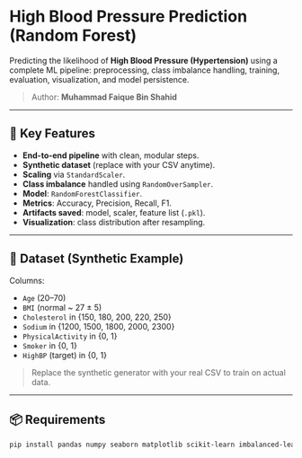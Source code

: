 # High Blood Pressure Prediction (Random Forest)

Predicting the likelihood of **High Blood Pressure (Hypertension)** using a complete ML pipeline: preprocessing, class imbalance handling, training, evaluation, visualization, and model persistence.

> Author: **Muhammad Faique Bin Shahid**

---

## 🚀 Key Features
- **End-to-end pipeline** with clean, modular steps.
- **Synthetic dataset** (replace with your CSV anytime).
- **Scaling** via `StandardScaler`.
- **Class imbalance** handled using `RandomOverSampler`.
- **Model**: `RandomForestClassifier`.
- **Metrics**: Accuracy, Precision, Recall, F1.
- **Artifacts saved**: model, scaler, feature list (`.pkl`).
- **Visualization**: class distribution after resampling.

---

## 🧠 Dataset (Synthetic Example)
Columns:
- `Age` (20–70)  
- `BMI` (normal ~ 27 ± 5)  
- `Cholesterol` in {150, 180, 200, 220, 250}  
- `Sodium` in {1200, 1500, 1800, 2000, 2300}  
- `PhysicalActivity` in {0, 1}  
- `Smoker` in {0, 1}  
- `HighBP` (target) in {0, 1}

> Replace the synthetic generator with your real CSV to train on actual data.

---

## 📦 Requirements
```bash
pip install pandas numpy seaborn matplotlib scikit-learn imbalanced-learn joblib
